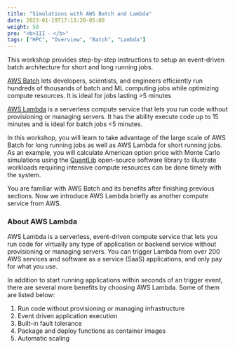 ```yaml
---
title: "Simulations with AWS Batch and Lambda"
date: 2023-01-19T17:13:20-05:00
weight: 50
pre: "<b>III ⁃ </b>"
tags: ["HPC", "Overview", "Batch", "Lambda"]
---
```


This workshop provides step-by-step instructions to setup an event-driven batch architecture for short and long running jobs.

[AWS Batch](https://aws.amazon.com/batch/) lets developers, scientists, and engineers efficiently run hundreds of thousands of batch and ML computing jobs while optimizing compute resources. It is ideal for jobs lasting >5 minutes

[AWS Lambda](https://aws.amazon.com/lambda/) is a serverless compute service that lets you run code without provisioning or managing servers. It has the ability execute code up to 15 minutes and is ideal for batch jobs <5 minutes.

In this workshop, you will learn to take advantage of the large scale of AWS Batch for long running jobs as well as AWS Lambda for short running jobs. As an example, you will calculate American option price with Monte Carlo simulations using the [QuantLib](https://www.quantlib.org/) open-source software library to illustrate workloads requiring intensive compute resources can be done timely with the system.

You are familiar with AWS Batch and its benefits after finishing previous sections. Now we introduce AWS Lambda briefly as another compute service from AWS.

### About AWS Lambda
AWS Lambda is a serverless, event-driven compute service that lets you run code for virtually any type of application or backend service without provisioning or managing servers. You can trigger Lambda from over 200 AWS services and software as a service (SaaS) applications, and only pay for what you use.

In addition to start running applications within seconds of an trigger event, there are several more benefits by choosing AWS Lambda. Some of them are listed below:
1. Run code without provisioning or managing infrastructure
2. Event driven application execution
3. Built-in fault tolerance
4. Package and deploy functions as container images
5. Automatic scaling


